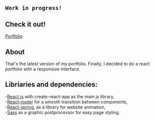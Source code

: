 ## `Work in progress!`

## Check it out!
[Portfolio](https://dariuszsikorra.github.io/portfolio-mk3/#/)

## About

That's the latest version of my portfolio.
Finally, I decided to do a react portfolio with a responsive interface.

## Libriaries and dependencies:

-[React.js](https://reactjs.org) with create-react-app as the main js library,<br/>
-[React-router](https://reacttraining.com/react-router/web/guides/quick-start) for a smooth transition between components,<br/>
-[React-spring](https://www.react-spring.io), as a library for website animation,<br/>
-[Sass](https://sass-lang.com) as a graphic postprocessor for easy page styling.



